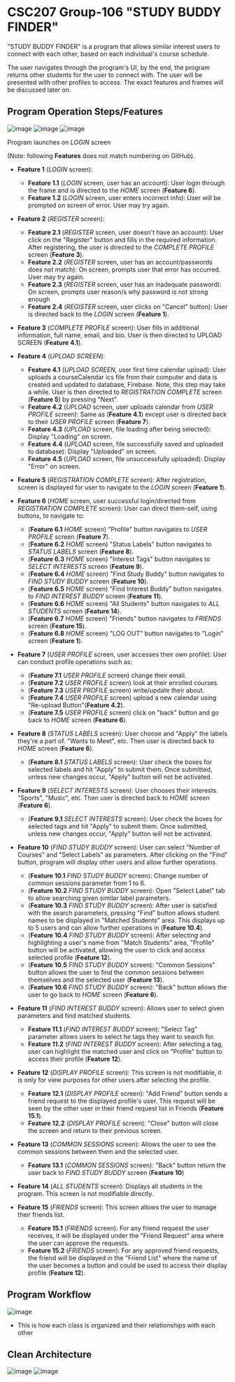 # CSC207 Group-106 "STUDY BUDDY FINDER"

"STUDY BUDDY FINDER" is a program that allows similar interest users to connect with each other, based
on each individual's course schedule.

The user navigates through the program's UI, by the end, the program returns other students for the user to connect
with. The user will be presented with other profiles to access. The exact features and frames will be discussed later 
on.

## Program Operation Steps/Features
![image](images/Project_Runthrough.png)
![image](images/Other_Features_1.png)
![image](images/Other_Features_2.png)

Program launches on _LOGIN_ screen 

(Note: following **Features** does not match numbering on GitHub).
- **Feature 1** (_LOGIN_ screen):
  - **Feature 1.1** (_LOGIN_ screen, user has an account): User login through the frame and is directed to the _HOME_ 
screen (**Feature 6**).
  - **Feature 1.2** (_LOGIN_ screen, user enters incorrect info): User will be prompted on screen of error. User may try 
again.


- **Feature 2** (_REGISTER_ screen):
  - **Feature 2.1** (_REGISTER_ screen, user doesn't have an account): User click on the "Register" button and fills in 
  the required information.
    After registering, the user is directed to the _COMPLETE PROFILE_ screen (**Feature 3**).
  - **Feature 2.2** (_REGISTER_ screen, user has an account/passwords does not match): On screen, prompts user that
    error has occurred. User may try again.
  - **Feature 2.3** (_REGISTER_ screen, user has an inadequate password): On screen, prompts user reason/s why 
  password is not strong enough
  - **Feature 2.4** (_REGISTER_ screen, user clicks on "Cancel" button): User is directed back to the _LOGIN_ screen 
  (**Feature 1**).


- **Feature 3** (_COMPLETE PROFILE_ screen): User fills in additional information, full name, email, and bio. User is 
then directed to UPLOAD SCREEN (**Feature 4.1**).


- **Feature 4** (_UPLOAD SCREEN_):
  - **Feature 4.1** (_UPLOAD SCREEN_, user first time calendar upload): User uploads a courseCalendar ics file from 
  their computer and data is created and updated to database, Firebase. Note, this step may take a while. 
  User is then directed to _REGISTRATION COMPLETE_ screen (**Feature 5**) by pressing "Next".
  - **Feature 4.2** (_UPLOAD_ screen, user uploads calendar from _USER PROFILE_ screen): Same as (**Feature 4.1**) 
  except user is directed back to their _USER PROFILE_ screen (**Feature 7**).
  - **Feature 4.3** (_UPLOAD_ screen, file loading after being selected): Display "Loading" on screen.
  - **Feature 4.4** (_UPLOAD_ screen, file successfully saved and uploaded to database): Display "Uploaded" on screen.
  - **Feature 4.5** (_UPLOAD_ screen, file unsuccessfully uploaded): Display "Error" on screen.


- **Feature 5** (_REGISTRATION COMPLETE_ screen): After registration, screen is displayed for user to navigate to the
_LOGIN_ screen (**Feature 1**).


- **Feature 6** (_HOME_ screen, user successful login/directed from _REGISTRATION COMPLETE_ screen): User can direct 
them-self, 
using buttons, to navigate to:
  - (**Feature 6.1** _HOME_ screen) "Profile" button navigates to _USER PROFILE_ screen (**Feature 7**).
  - (**Feature 6.2** _HOME_ screen) "Status Labels" button navigates to _STATUS LABELS_ screen (**Feature 8**).
  - (**Feature 6.3** _HOME_ screen) "Interest Tags" button navigates to _SELECT INTERESTS_ screen (**Feature 9**).
  - (**Feature 6.4** _HOME_ screen) "Find Study Buddy" button navigates to _FIND STUDY BUDDY_ screen (**Feature 10**).
  - (**Feature 6.5** _HOME_ screen) "Find Interest Buddy" button navigates to _FIND INTEREST BUDDY_ screen 
  (**Feature 11**).
  - (**Feature 6.6** _HOME_ screen) "All Students" button navigates to _ALL STUDENTS_ screen (**Feature 14**). 
  - (**Feature 6.7** _HOME_ screen) "Friends" button navigates to _FRIENDS_ screen (**Feature 15**).
  - (**Feature 6.8** _HOME_ screen) "LOG OUT" button navigates to "Login" screen (**Feature 1**). 


- **Feature 7** (_USER PROFILE_ screen, user accesses their own profile): User can conduct profile operations 
such as:
  - (**Feature 7.1** _USER PROFILE_ screen) change their email.
  - (**Feature 7.2** _USER PROFILE_ screen) look at their enrolled courses.
  - (**Feature 7.3** _USER PROFILE_ screen) write/update their about.
  - (**Feature 7.4** _USER PROFILE_ screen) upload a new calendar using "Re-upload Button"(**Feature 4.2**).
  - (**Feature 7.5** _USER PROFILE_ screen) click on "back" button and go back to _HOME_ screen (**Feature 6**).


- **Feature 8** (_STATUS LABELS_ screen): User choose and "Apply" the labels they're a part of. "Wants to Meet", etc. 
Then user is directed back to _HOME_ screen (**Feature 6**).
  - (**Feature 8.1** _STATUS LABELS_ screen): User check the boxes for selected labels and hit "Apply" to submit them.
  Once submitted, unless new changes occur, "Apply" button will not be activated.


- **Feature 9** (_SELECT INTERESTS_ screen): User chooses their interests. "Sports", "Music", etc. Then user is 
directed back to _HOME_ screen (**Feature 6**).
  - (**Feature 9.1** _SELECT INTERESTS_ screen): User check the boxes for selected tags and hit "Apply" to submit them.
    Once submitted, unless new changes occur, "Apply" button will not be activated.


- **Feature 10** (_FIND STUDY BUDDY_ screen): User can select "Number of Courses" and "Select Labels" as parameters. 
After clicking on the "Find" button, program will display other users and allow further operations.
  - (**Feature 10.1** _FIND STUDY BUDDY_ screen): Change number of common sessions parameter from 1 to 6.
  - (**Feature 10.2** _FIND STUDY BUDDY_ screen): Open "Select Label" tab to allow searching given similar label 
  parameters.
  - (**Feature 10.3** _FIND STUDY BUDDY_ screen): After user is satisfied with the search parameters, pressing "Find"
  button allows student names to be displayed in "Matched Students" area. This displays up to 5 users and can allow 
  further operations in (**Feature 10.4**).
  - (**Feature 10.4** _FIND STUDY BUDDY_ screen): After selecting and highlighting a user's name from "Match Students"
  area, "Profile" button will be activated, allowing the user to click and access selected profile
    (**Feature 12**).
  - (**Feature 10.5** _FIND STUDY BUDDY_ screen): "Common Sessions" button allows the user to find the common sessions
  between themselves and the selected user (**Feature 13**).
  - (**Feature 10.6** _FIND STUDY BUDDY_ screen): "Back" button allows the user to go back to _HOME_ screen 
  (**Feature 6**).


- **Feature 11** (_FIND INTEREST BUDDY_ screen): Allows user to select given parameters and find matched students.
  - **Feature 11.1** (_FIND INTEREST BUDDY_ screen): "Select Tag" parameter allows users to select he tags they want to
  search for.
  - **Feature 11.2** (_FIND INTEREST BUDDY_ screen): After selecting a tag, user can highlight the matched user and
  click on "Profile" button to access their profile (**Feature 12**).


- **Feature 12** (_DISPLAY PROFILE_ screen): This screen is not modifiable, it is only for view purposes for other
users after selecting the profile.
  - **Feature 12.1** (_DISPLAY PROFILE_ screen): "Add Friend" button sends a friend request to the displayed profile's
  user. This request will be seen by the other user in their friend request list in Friends (**Feature 15.1**).
  - **Feature 12.2** (_DISPLAY PROFILE_ screen): "Close" button will close the screen and return to their previous
  screen.


- **Feature 13** (_COMMON SESSIONS_ screen): Allows the user to see the common sessions between them and the selected
user.
  - **Feature 13.1** (_COMMON SESSIONS_ screen): "Back" button return the user back to _FIND STUDY BUDDY_ screen 
  (**Feature 10**)


- **Feature 14** (_ALL STUDENTS_ screen): Displays all students in the program. This screen is not modifiable directly.


- **Feature 15** (_FRIENDS_ screen): This screen allows the user to manage their friends list.
  - **Feature 15.1** (_FRIENDS_ screen): For any friend request the user receives, it will be displayed under the
  "Friend Request" area where the user can approve the requests.
  - **Feature 15.2** (_FRIENDS_ screen): For any approved friend requests, the friend will be displayed in the
  "Friend List" where the name of the user becomes a button and could be used to access their display
  profile (**Feature 12**). 




## Program Workflow

![image](images/Class_Dependency_Diagram.png)

- This is how each class is organized and their relationships with each other


## Clean Architecture

![image](images/Class_Dependency_Diagram.png)
![image](images/Class_Dependency_Diagram.png)


